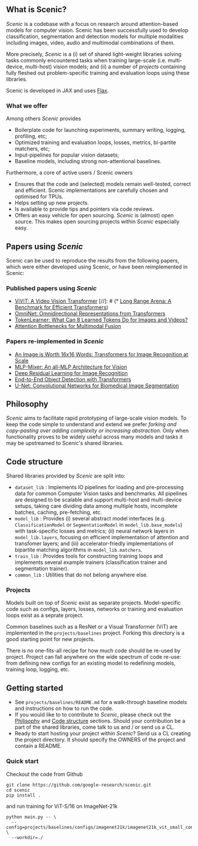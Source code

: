 ## What is **Scenic**?

*Scenic* is a codebase with a focus on research around attention-based models
for computer vision. Scenic has been successfully used to develop
classification, segmentation and detection models for multiple modalities
including images, video, audio and multimodal combinations of them.

More precisely, *Scenic* is a (i) set of shared light-weight libraries solving
tasks commonly encountered tasks when training large-scale (i.e. multi-device,
multi-host) vision models; and (ii) a number of *projects* containing fully
fleshed out problem-specific training and evaluation loops using these
libraries.

Scenic is developed in JAX and uses
[Flax](https://github.com/google/flax).

### What we offer
Among others *Scenic* provides

* Boilerplate code for launching experiments, summary writing, logging,
  profiling, etc;
* Optimized training and evaluation loops, losses, metrics, bi-partite matchers,
  etc;
* Input-pipelines for popular vision datasets;
* Baseline models, including strong non-attentional baselines.

Furthermore, a core of active users / Scenic owners

* Ensures that the code and (selected) models remain well-tested, correct and
  efficient. Scenic implementations are carefully chosen and optimised for TPUs.
* Helps setting up new projects.
* Is available to provide tips and pointers via code reviews.
* Offers an easy vehicle for open sourcing. *Scenic* is (almost) open source.
  This makes open sourcing projects within *Scenic* especially easy.

## Papers using *Scenic*
Scenic can be used to reproduce the results from the following papers, which
were either developed using Scenic, or have been reimplemented in Scenic:

### Published papers using *Scenic*
* [ViViT: A Video Vision Transformer](https://arxiv.org/abs/2103.15691)
[//]: # (* [Long Range Arena: A Benchmark for Efficient Transformers](https://arxiv.org/pdf/2011.04006.pdf))
* [OmniNet: Omnidirectional Representations from Transformers](https://arxiv.org/abs/2103.01075)
* [TokenLearner: What Can 8 Learned Tokens Do for Images and Videos?](https://arxiv.org/abs/2106.11297)
* [Attention Bottlenecks for Multimodal Fusion](https://arxiv.org/abs/2107.00135)

### Papers re-implemented in *Scenic*
* [An Image is Worth 16x16 Words: Transformers for Image Recognition at Scale](https://arxiv.org/abs/2010.11929)
* [MLP-Mixer: An all-MLP Architecture for Vision](https://arxiv.org/abs/2105.01601)
* [Deep Residual Learning for Image Recognition](https://arxiv.org/abs/1512.03385)
* [End-to-End Object Detection with Transformers](https://arxiv.org/abs/2005.12872)
* [U-Net: Convolutional Networks for Biomedical Image Segmentation](https://arxiv.org/abs/1505.04597)

<a name="philosophy"></a>
## Philosophy
*Scenic* aims to facilitate rapid prototyping of large-scale vision models. To
keep the code simple to understand and extend we prefer *forking and
copy-pasting over adding complexity or increasing abstraction*. Only when
functionality proves to be widely useful across many models and tasks it may be
upstreamed to Scenic's shared libraries.

<a name="code_structure"></a>
## Code structure
Shared libraries provided by *Scenic*  are split into:

* `dataset_lib` : Implements IO pipelines for loading and pre-processing data
  for common Computer Vision tasks and benchmarks. All pipelines are designed to
  be scalable and support multi-host and multi-device setups, taking care
  dividing data among multiple hosts, incomplete batches, caching, pre-fetching,
  etc.
* `model_lib` : Provides (i) several abstract model interfaces (e.g.
  `ClassificationModel` or `SegmentationModel` in `model_lib.base_models`) with
  task-specific losses and metrics; (ii) neural network layers in
  `model_lib.layers`, focusing on efficient implementation of attention and
  transfomer layers; and (iii) accelerator-friedly implementations of bipartite
  matching algorithms in `model_lib.matchers`.
* `train_lib` : Provides tools for constructing training loops and implements
  several example trainers (classification trainer and segmentation trainer).
* `common_lib` : Utilities that do not belong anywhere else.

### Projects
Models built on top of *Scenic* exist as separate projects. Model-specific code
such as configs, layers, losses, networks or training and evaluation loops exist
as a seprate project.

Common baselines such as a ResNet or a Visual Transformer (ViT) are implemented
in the `projects/baselines` project. Forking this directory is a good starting
point for new projects.

There is no one-fits-all recipe for how much code should be re-used by project.
Project can fall anywhere on the wide spectrum of code re-use: from defining new
configs for an existing model to redefining models, training loop, logging, etc.

## Getting started
* See `projects/baselines/README.md` for a walk-through baseline models and
  instructions on how to run the code.
* If you would like to to contribute to *Scenic*, please check out the
  [Philisophy](#philosophy) and [Code structure](#code_structure) sections.
  Should your contribution be a part of the shared libraries, come talk to us
  and / or send us a CL.
* Ready to start hosting your project within *Scenic*? Send us a CL creating the
  project directory. It should specify the OWNERS of the project and contain a
  README.


### Quick start
Checkout the code from Github

```
git clone https://github.com/google-research/scenic.git
cd scenic
pip install .
```

and run training for ViT-S/16 on ImageNet-21k

```
python main.py -- \
  --config=projects/baselines/configs/imagenet21k/imagenet21k_vit_small_config.py \
  --workdir=./
```
